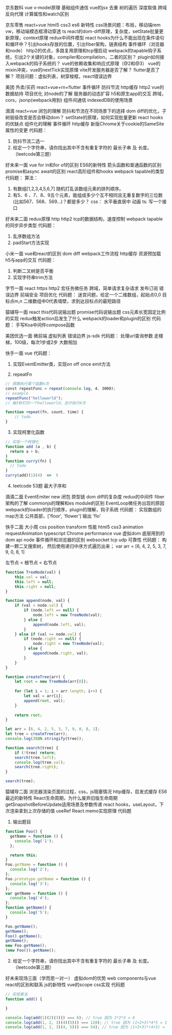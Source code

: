 京东数科 vue
v-model原理
基础组件通信
vue的jsx
去重
树的遍历
深度取值
跨域
反向代理
计算属性和watch区别

京东零售 react+vue
html5 css3 es6 新特性
css场景问题：布局，移动端rem vw，移动端模态框滑动穿透
ts
react的dom-diff原理，复杂度，setState批量更新原理，context原理
redux中间件模型
react hooks为什么不能出现在条件语句和循环中？引出hooks存放的位置，引出fiber架构，链表结构
事件循环（浏览器和node）
http2的优点，多路复用原理和tcp慢启动
webpack的tapable钩子系统，引出2个关键的对象，compiler和compilation，二者的区别？
plugin如何接入webpack的钩子系统的？
vue的依赖收集和响应式原理（@2和@3）
vue的mixin冲突，vue的nextTick实现原理
vite开发服务器是否了解？
flutter是否了解？
项目问题：虚拟列表，树穿梭框，react错误边界

美团 外卖/买药 react+vue+rn+flutter
事件循环
防抖节流
http缓存
http2
vue的数据劫持
项目优化
对node的了解
服务器的动态扩容
h5和原生app的交互
跨域，cors，jsonp(webpack用到)
组件间通信
indexedDB的使用场景

滴滴 react+vue
闭包的理解
防抖和节流在不同场景下的选择
dom diff的优化，子树层级改变是否会移动dom？
setState的原理，如何实现批量更新
react hooks的优缺点
组件化的理解
事件循环
http缓存
新版Chrome关于cookie的SameSite属性的变更
代码题：
1. 防抖节流二选一
2. 给定一个字符串，请你找出其中不含有重复字符的 最长子串 及 长度。（leetcode第三题）

好未来一面 vue
for in和for of的区别
ES6的新特性
箭头函数和普通函数的区别
promise和async await的区别
react高阶组件和hooks
webpack tapable的类型
代码题：
算法：
1. 有数组[1,2,3,4,5,6,7] 随机打乱该数组元素的排列顺序。
2. 有5、6 、7、8、9五个元素，能组成多少个互不相同且无重复数字的三位数(比如567、568、569...)？都是多少？
css：
水平垂直居中
动画
ts:
写一个接口

好未来二面
redux原理
http http2 tcp的数据结构，速度控制
webpack tapable的同步异步类型
代码题：
1. 乱序数组方法
2. padStart方法实现

小米一面
vue和react的区别
dom diff
webpack工作流程
http缓存
资源预加载
h5与app的交互
代码题：
1. 判断二叉树是否平衡
2. 实现字符串trim方法

字节一面 react
https http2
宏任务微任务
跨域，简单请求复杂请求
发布订阅
错误边界
前端安全
项目优化
代码题：
迷宫问题，给定一个二维数组，起始点0,0 目标点m,n 二维数组中0代表墙壁，求到达目标点的最短路径

猿辅导一面 react
this代码说输出题
promise代码说输出题
css元素长宽固定比例的实现
redux触发action后发生了什么
webpack的loader和plugin的区别
代码题：
手写Koa中间件compose函数

美团优选一面
微前端
虚拟列表
错误边界
js-sdk
代码题：
处理url查询参数
走楼梯，100级，每次1步或2步
大数相加

快手一面 vue
代码题：
1. 实现EventEmitter类，实现on off once emit方法

2. repeatFn
```javascript
// 周期执行某个函数n次
const repeatFunc = repeat(console.log, 4, 3000);
// example
repeatFunc("helloworld");
// 每3秒打印一个helloworld，总计执行4次

function repeat(fn, count, time) {
    // todo
}
```

3. 实现柯里化函数
```javascript
// 实现一个柯理化
function add (a , b) {
  return a + b;
}
function curry(fn) {
  // todo
}
curry(add)(1)(4)  =>  5
```
4. leetcode 53题 最大子序和

滴滴二面
EventEmiter
new 闭包 原型链
dom diff的复杂度
redux的中间件
fiber架构的了解
commonjs的理解和es module的区别
EventLoop微任务出现的原因
webpack的loader的执行顺序，plugin的理解，钩子系统
代码题：
实现数组的map方法
公共首部，['floor', 'flower'] 输出 'flo'

快手二面 大小周
css position transform 性能
html5 css3 animation requestAnimation
typescript
Chrome performance
vue 虚拟dom 底层用到的dom api
node 事件循环和浏览器的区别
websocket tcp udp 可靠性
代码题：
构建一颗二叉搜索树，
然后使用递归中序方式遍历出来；
var arr = [6, 4, 2, 5, 3, 7, 9, 0, 8, 1]

左节点 < 根节点 < 右节点
```javascript
function TreeNode(val) {
    this.val = val;
    this.left = null;
    this.right = null;
}

function append(node, val) {
    if (val < node.val) {
        if (node.left == null) {
            node.left = new TreeNode(val);
        } else {
            append(node.left, val);
        }
    } else if (val >= node.val) {
        if (node.right == null) {
            node.right = new TreeNode(val);
        } else {
            append(node.right, val);
        }
    }
}

function createTree(arr) {
    let root = new TreeNode(arr[0]);
    
    for (let i = 1; i < arr.length; i++) {
        let val = arr[i];
        append(root, val);
    }
    
    return root;
}

let arr = [6, 4, 2, 5, 3, 7, 9, 0, 8, 1];
let tree = createTree(arr);
console.log(JSON.stringify(tree));

function search(tree) {
    if (!tree) return;
    search(tree.left);
    console.log(tree.val);
    search(tree.right);
}

search(tree);
```

猿辅导二面
浏览器渲染页面的过程，css，js阻塞情况
http缓存，启发式缓存
ES6最近的新特性
React生命周期，为什么废弃旧版生命周期
getSnapshotBeforeUpdate适用场景及参数传递
react hooks，useLayout，下次渲染拿到上次存储的值 useRef
React.memo实现原理
代码题
1. 输出题目
```javascript
function Foo() {
  getName = function () { 
    console.log('1');
  };

  return this;
}
Foo.getName = function () {
  console.log('2');
};
Foo.prototype.getName = function () { 
  console.log('3');
};
var getName = function () { 
  console.log('4');
};
function getName() { 
  console.log('5');
}

Foo.getName();  
getName();        
Foo().getName(); 
getName();  
new Foo.getName(); 
(new Foo()).getName();  
```
2. 给定一个字符串，请你找出其中不含有重复字符的 最长子串 及 长度。（leetcode第三题）

好未来现场三面（学而思一对一）
虚拟dom的优势
web components与vue react的区别和联系
js的新特性
vue的scope css实现
代码题
```javascript
// 实现乘法
function add() {

}

console.log(add(1)(2)(3)() === 6); // true 因为 1*2*3 = 6
console.log(add(1, 2, 3)(4)(5)() === 120); // true 因为 (1+2+3)*4*5 = 120
console.log(add(1, 2, 3)(4, 5)() === 54); // true 因为 (1+2+3)*(4+5) = 54
```
